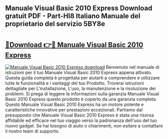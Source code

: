 ## Manuale Visual Basic 2010 Express Download gratuit PDF - Part-Hl8 Italiano Manuale del proprietario del servizio 5BY8e

# <h2><a href="http://dfdnwxc.blite.top/?on=Manuale+Visual+Basic+2010+Express">🔗Download 👉🔴 Manuale Visual Basic 2010 Express</a></h2>

[![Manuale Visual Basic 2010 Express download](https://i.imgur.com/lujVjoI.png)](http://dfdnwxc.blite.top/?on=Manuale+Visual+Basic+2010+Express)
Benvenuto nel manuale di istruzioni per il tuo Manuale Visual Basic 2010 Express appena attivato. Questa guida completa è progettata per aiutarti a comprendere e utilizzare tutte le funzionalità e i vantaggi del tuo Prodotto. Troverai istruzioni dettagliate per L'installazione, L'uso, la manutenzione e la risoluzione dei problemi. Si prega di leggere le informazioni sulla garanzia Manuale Visual Basic 2010 Express questo prodotto è coperto da una garanzia completa. Questo Manuale Visual Basic 2010 Express ha un motore potente e caratteristiche innovative per prestazioni eccezionali. Partiamo dal presupposto che Manuale Visual Basic 2010 Express è stata una risorsa affidabile ed efficace nel tuo viaggio verso la padronanza dell'uso del tuo nuovo gadget. Se hai bisogno di aiuto o chiarimenti, non esitare a contattare il nostro team di supporto.
